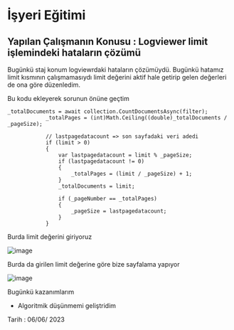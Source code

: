 # İşyeri Eğitimi


## Yapılan Çalışmanın Konusu :    Logviewer limit işlemindeki hataların çözümü 

Bugünkü staj konum logviewrdaki hataların çözümüydü. Bugünkü hatamız limit kısmının çalışmamasıydı limit değerini aktif hale getirip gelen değerleri de ona göre düzenledim.

Bu kodu ekleyerek sorunun önüne geçtim

    _totalDocuments = await collection.CountDocumentsAsync(filter);
                _totalPages = (int)Math.Ceiling((double)_totalDocuments / _pageSize);

                // lastpagedatacount => son sayfadaki veri adedi
                if (limit > 0)
                {
                    var lastpagedatacount = limit % _pageSize;
                    if (lastpagedatacount != 0)
                    {
                        _totalPages = (limit / _pageSize) + 1;
                    }
                    _totalDocuments = limit;

                    if (_pageNumber == _totalPages)
                    {
                        _pageSize = lastpagedatacount;
                    }
                }

Burda limit değerini giriyoruz

 ![image](https://github.com/omerkonca/isyeriegitimi/assets/65457096/617c0704-108a-4c26-8cc7-dc48bfac0f8c)



Burda da girilen limit değerine göre bize sayfalama yapıyor
 
![image](https://github.com/omerkonca/isyeriegitimi/assets/65457096/25058c9a-cf12-45b0-9244-881967cf6724)




Bugünkü kazanımlarım
-	Algoritmik düşünmemi geliştridim

















































 








Tarih : 06/06/ 2023

 
















































 	







 





